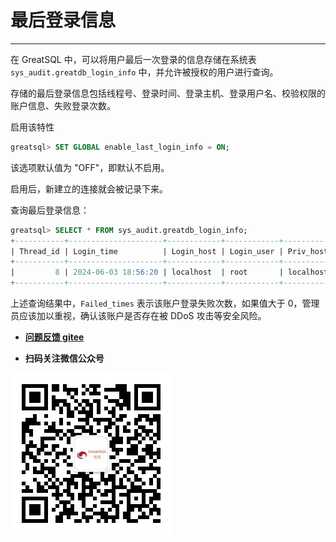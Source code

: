 # 最后登录信息
---

在 GreatSQL 中，可以将用户最后一次登录的信息存储在系统表 `sys_audit.greatdb_login_info` 中，并允许被授权的用户进行查询。

存储的最后登录信息包括线程号、登录时间、登录主机、登录用户名、校验权限的账户信息、失败登录次数。

启用该特性

```sql
greatsql> SET GLOBAL enable_last_login_info = ON;
```
该选项默认值为 "OFF"，即默认不启用。

启用后，新建立的连接就会被记录下来。

查询最后登录信息：

```sql
greatsql> SELECT * FROM sys_audit.greatdb_login_info;
+-----------+---------------------+------------+------------+-----------+-----------+--------------+
| Thread_id | Login_time          | Login_host | Login_user | Priv_host | Priv_user | Failed_times |
+-----------+---------------------+------------+------------+-----------+-----------+--------------+
|         8 | 2024-06-03 18:56:20 | localhost  | root       | localhost | root      |            0 |
+-----------+---------------------+------------+------------+-----------+-----------+--------------+
```

上述查询结果中，`Failed_times` 表示该账户登录失败次数，如果值大于 0，管理员应该加以重视，确认该账户是否存在被 DDoS 攻击等安全风险。


- **[问题反馈 gitee](https://gitee.com/GreatSQL/GreatSQL-Manual/issues)**

- **扫码关注微信公众号**

![greatsql-wx](../greatsql-wx.jpg)
